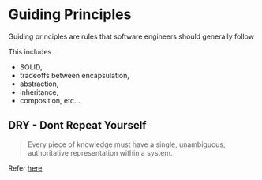 # Guiding Principles

Guiding principles are rules that software engineers should generally follow

This includes 
- SOLID, 
- tradeoffs between encapsulation, 
- abstraction, 
- inheritance, 
- composition, etc...







## DRY - Dont Repeat Yourself
> Every piece of knowledge must have a single, unambiguous, authoritative representation within a system.

Refer [here](https://blog.algomaster.io/p/082450d8-0e7b-4447-a8dc-b7308e45f048)